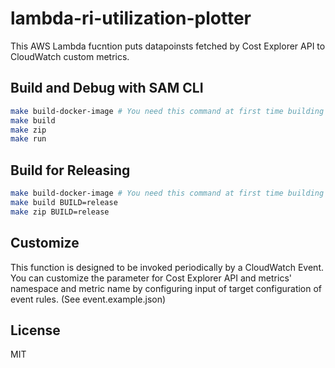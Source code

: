 # lambda-ri-utilization-plotter

This AWS Lambda fucntion puts datapoinsts fetched by Cost Explorer API to CloudWatch custom metrics.

## Build and Debug with SAM CLI

```sh
make build-docker-image # You need this command at first time building
make build
make zip
make run
```

## Build for Releasing

```sh
make build-docker-image # You need this command at first time building
make build BUILD=release
make zip BUILD=release
```

## Customize

This function is designed to be invoked periodically by a CloudWatch Event. You can customize the parameter for Cost Explorer API and metrics' namespace and metric name by configuring input of target configuration of event rules. (See event.example.json)

## License

MIT
